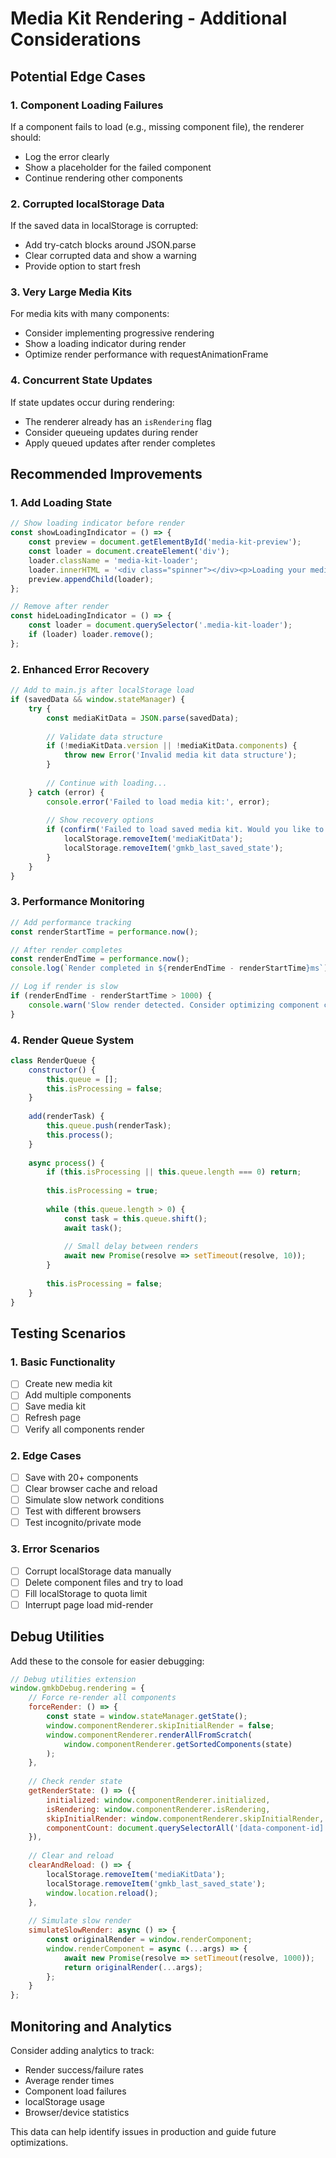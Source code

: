 # Media Kit Rendering - Additional Considerations

## Potential Edge Cases

### 1. Component Loading Failures
If a component fails to load (e.g., missing component file), the renderer should:
- Log the error clearly
- Show a placeholder for the failed component
- Continue rendering other components

### 2. Corrupted localStorage Data
If the saved data in localStorage is corrupted:
- Add try-catch blocks around JSON.parse
- Clear corrupted data and show a warning
- Provide option to start fresh

### 3. Very Large Media Kits
For media kits with many components:
- Consider implementing progressive rendering
- Show a loading indicator during render
- Optimize render performance with requestAnimationFrame

### 4. Concurrent State Updates
If state updates occur during rendering:
- The renderer already has an `isRendering` flag
- Consider queueing updates during render
- Apply queued updates after render completes

## Recommended Improvements

### 1. Add Loading State
```javascript
// Show loading indicator before render
const showLoadingIndicator = () => {
    const preview = document.getElementById('media-kit-preview');
    const loader = document.createElement('div');
    loader.className = 'media-kit-loader';
    loader.innerHTML = '<div class="spinner"></div><p>Loading your media kit...</p>';
    preview.appendChild(loader);
};

// Remove after render
const hideLoadingIndicator = () => {
    const loader = document.querySelector('.media-kit-loader');
    if (loader) loader.remove();
};
```

### 2. Enhanced Error Recovery
```javascript
// Add to main.js after localStorage load
if (savedData && window.stateManager) {
    try {
        const mediaKitData = JSON.parse(savedData);
        
        // Validate data structure
        if (!mediaKitData.version || !mediaKitData.components) {
            throw new Error('Invalid media kit data structure');
        }
        
        // Continue with loading...
    } catch (error) {
        console.error('Failed to load media kit:', error);
        
        // Show recovery options
        if (confirm('Failed to load saved media kit. Would you like to start fresh?')) {
            localStorage.removeItem('mediaKitData');
            localStorage.removeItem('gmkb_last_saved_state');
        }
    }
}
```

### 3. Performance Monitoring
```javascript
// Add performance tracking
const renderStartTime = performance.now();

// After render completes
const renderEndTime = performance.now();
console.log(`Render completed in ${renderEndTime - renderStartTime}ms`);

// Log if render is slow
if (renderEndTime - renderStartTime > 1000) {
    console.warn('Slow render detected. Consider optimizing component count or complexity.');
}
```

### 4. Render Queue System
```javascript
class RenderQueue {
    constructor() {
        this.queue = [];
        this.isProcessing = false;
    }
    
    add(renderTask) {
        this.queue.push(renderTask);
        this.process();
    }
    
    async process() {
        if (this.isProcessing || this.queue.length === 0) return;
        
        this.isProcessing = true;
        
        while (this.queue.length > 0) {
            const task = this.queue.shift();
            await task();
            
            // Small delay between renders
            await new Promise(resolve => setTimeout(resolve, 10));
        }
        
        this.isProcessing = false;
    }
}
```

## Testing Scenarios

### 1. Basic Functionality
- [ ] Create new media kit
- [ ] Add multiple components
- [ ] Save media kit
- [ ] Refresh page
- [ ] Verify all components render

### 2. Edge Cases
- [ ] Save with 20+ components
- [ ] Clear browser cache and reload
- [ ] Simulate slow network conditions
- [ ] Test with different browsers
- [ ] Test incognito/private mode

### 3. Error Scenarios
- [ ] Corrupt localStorage data manually
- [ ] Delete component files and try to load
- [ ] Fill localStorage to quota limit
- [ ] Interrupt page load mid-render

## Debug Utilities

Add these to the console for easier debugging:

```javascript
// Debug utilities extension
window.gmkbDebug.rendering = {
    // Force re-render all components
    forceRender: () => {
        const state = window.stateManager.getState();
        window.componentRenderer.skipInitialRender = false;
        window.componentRenderer.renderAllFromScratch(
            window.componentRenderer.getSortedComponents(state)
        );
    },
    
    // Check render state
    getRenderState: () => ({
        initialized: window.componentRenderer.initialized,
        isRendering: window.componentRenderer.isRendering,
        skipInitialRender: window.componentRenderer.skipInitialRender,
        componentCount: document.querySelectorAll('[data-component-id]').length
    }),
    
    // Clear and reload
    clearAndReload: () => {
        localStorage.removeItem('mediaKitData');
        localStorage.removeItem('gmkb_last_saved_state');
        window.location.reload();
    },
    
    // Simulate slow render
    simulateSlowRender: async () => {
        const originalRender = window.renderComponent;
        window.renderComponent = async (...args) => {
            await new Promise(resolve => setTimeout(resolve, 1000));
            return originalRender(...args);
        };
    }
};
```

## Monitoring and Analytics

Consider adding analytics to track:
- Render success/failure rates
- Average render times
- Component load failures
- localStorage usage
- Browser/device statistics

This data can help identify issues in production and guide future optimizations.
